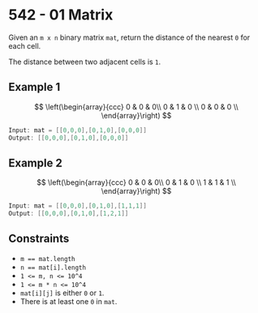 # 542 - 01 Matrix

Given an ```m x n``` binary matrix ```mat```, return the distance of the nearest ```0``` for each cell.

The distance between two adjacent cells is ```1```.

## Example 1

$$
\left(\begin{array}{ccc}
0 & 0 & 0\\
0 & 1 & 0 \\
0 & 0 & 0 \\
\end{array}\right)
$$

```c
Input: mat = [[0,0,0],[0,1,0],[0,0,0]]
Output: [[0,0,0],[0,1,0],[0,0,0]]
```

## Example 2

$$
\left(\begin{array}{ccc}
0 & 0 & 0\\
0 & 1 & 0 \\
1 & 1 & 1 \\
\end{array}\right)
$$

```c
Input: mat = [[0,0,0],[0,1,0],[1,1,1]]
Output: [[0,0,0],[0,1,0],[1,2,1]]
```

## Constraints

- ```m == mat.length```
- ```n == mat[i].length```
- ```1 <= m, n <= 10^4```
- ```1 <= m * n <= 10^4```
- ```mat[i][j]``` is either ```0``` or ```1```.
- There is at least one ```0``` in ```mat```.
